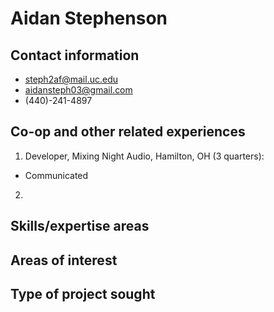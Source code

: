 # Aidan Stephenson

## Contact information
- steph2af@mail.uc.edu
- aidansteph03@gmail.com
- (440)-241-4897

## Co-op and other related experiences
1. Developer, Mixing Night Audio, Hamilton, OH (3 quarters):
- Communicated
2. 

## Skills/expertise areas

## Areas of interest

## Type of project sought
